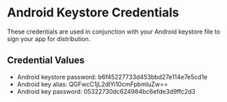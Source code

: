 # Android Keystore Credentials

These credentials are used in conjunction with your Android keystore file to sign your app for distribution. 

## Credential Values

- Android keystore password: b6f45227733d453bbd27e114e7e5cd1e
- Android key alias: QGFwcC1jL2dlYi10cmFpbmluZw==
- Android key password: 05322730dc624984bc6efde3d9ffc2d3
      